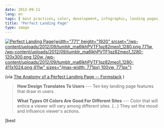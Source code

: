 ```yaml
---
date: 2012-09-11
lang: en
tags: [ best practices, color, development, infographic, landing pages, web ]
title: "Perfect Landing Page"
type: image
---
```


[![Perfect Landing
Page](/wp-content/uploads/2012/09/tumblr_ma6lkhPVTF1qz82meo1_1280.png){width="771"
height="1920"
srcset="/wp-content/uploads/2012/09/tumblr_ma6lkhPVTF1qz82meo1_1280.png 771w, /wp-content/uploads/2012/09/tumblr_ma6lkhPVTF1qz82meo1_1280-120x300.png 120w, /wp-content/uploads/2012/09/tumblr_ma6lkhPVTF1qz82meo1_1280-411x1024.png 411w"
sizes="(max-width: 771px) 100vw, 771px"}](/wp-content/uploads/2012/09/tumblr_ma6lkhPVTF1qz82meo1_1280.png)

(via [The Anatomy of a Perfect Landing Page --
Formstack](http://www.formstack.com/the-anatomy-of-a-perfect-landing-page)
)

> **How Design Translates To Users** --- Ten key landing page features
> that draw in users.
>
> **What Types Of Colors Are Good For Different Sites** --- Color that
> will entice a viewer will vary among different sites. (...) They set
> the mood and influence viewer's actions.

[best
